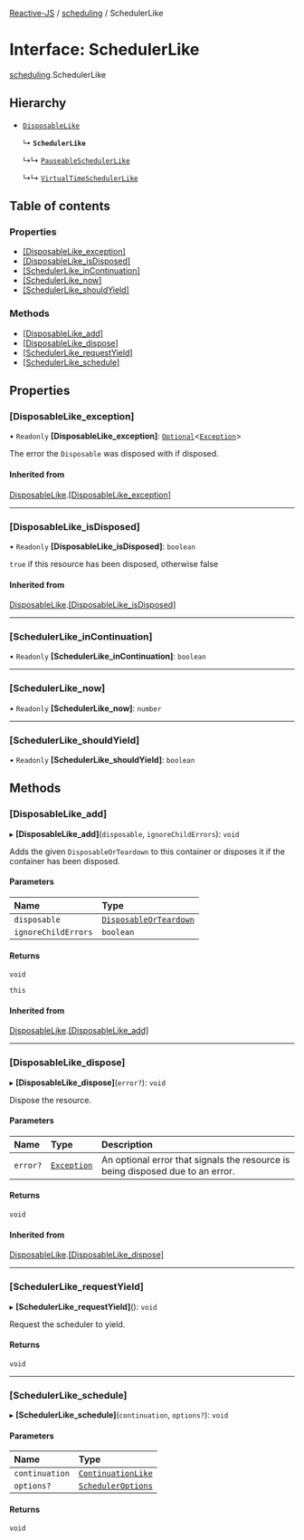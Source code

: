 [Reactive-JS](../README.md) / [scheduling](../modules/scheduling.md) / SchedulerLike

# Interface: SchedulerLike

[scheduling](../modules/scheduling.md).SchedulerLike

## Hierarchy

- [`DisposableLike`](util.DisposableLike.md)

  ↳ **`SchedulerLike`**

  ↳↳ [`PauseableSchedulerLike`](scheduling.PauseableSchedulerLike.md)

  ↳↳ [`VirtualTimeSchedulerLike`](scheduling.VirtualTimeSchedulerLike.md)

## Table of contents

### Properties

- [[DisposableLike\_exception]](scheduling.SchedulerLike.md#[disposablelike_exception])
- [[DisposableLike\_isDisposed]](scheduling.SchedulerLike.md#[disposablelike_isdisposed])
- [[SchedulerLike\_inContinuation]](scheduling.SchedulerLike.md#[schedulerlike_incontinuation])
- [[SchedulerLike\_now]](scheduling.SchedulerLike.md#[schedulerlike_now])
- [[SchedulerLike\_shouldYield]](scheduling.SchedulerLike.md#[schedulerlike_shouldyield])

### Methods

- [[DisposableLike\_add]](scheduling.SchedulerLike.md#[disposablelike_add])
- [[DisposableLike\_dispose]](scheduling.SchedulerLike.md#[disposablelike_dispose])
- [[SchedulerLike\_requestYield]](scheduling.SchedulerLike.md#[schedulerlike_requestyield])
- [[SchedulerLike\_schedule]](scheduling.SchedulerLike.md#[schedulerlike_schedule])

## Properties

### [DisposableLike\_exception]

• `Readonly` **[DisposableLike\_exception]**: [`Optional`](../modules/functions.md#optional)<[`Exception`](../modules/util.md#exception)\>

The error the `Disposable` was disposed with if disposed.

#### Inherited from

[DisposableLike](util.DisposableLike.md).[[DisposableLike_exception]](util.DisposableLike.md#[disposablelike_exception])

___

### [DisposableLike\_isDisposed]

• `Readonly` **[DisposableLike\_isDisposed]**: `boolean`

`true` if this resource has been disposed, otherwise false

#### Inherited from

[DisposableLike](util.DisposableLike.md).[[DisposableLike_isDisposed]](util.DisposableLike.md#[disposablelike_isdisposed])

___

### [SchedulerLike\_inContinuation]

• `Readonly` **[SchedulerLike\_inContinuation]**: `boolean`

___

### [SchedulerLike\_now]

• `Readonly` **[SchedulerLike\_now]**: `number`

___

### [SchedulerLike\_shouldYield]

• `Readonly` **[SchedulerLike\_shouldYield]**: `boolean`

## Methods

### [DisposableLike\_add]

▸ **[DisposableLike_add]**(`disposable`, `ignoreChildErrors`): `void`

Adds the given `DisposableOrTeardown` to this container or disposes it if the container has been disposed.

#### Parameters

| Name | Type |
| :------ | :------ |
| `disposable` | [`DisposableOrTeardown`](../modules/util.md#disposableorteardown) |
| `ignoreChildErrors` | `boolean` |

#### Returns

`void`

`this`

#### Inherited from

[DisposableLike](util.DisposableLike.md).[[DisposableLike_add]](util.DisposableLike.md#[disposablelike_add])

___

### [DisposableLike\_dispose]

▸ **[DisposableLike_dispose]**(`error?`): `void`

Dispose the resource.

#### Parameters

| Name | Type | Description |
| :------ | :------ | :------ |
| `error?` | [`Exception`](../modules/util.md#exception) | An optional error that signals the resource is being disposed due to an error. |

#### Returns

`void`

#### Inherited from

[DisposableLike](util.DisposableLike.md).[[DisposableLike_dispose]](util.DisposableLike.md#[disposablelike_dispose])

___

### [SchedulerLike\_requestYield]

▸ **[SchedulerLike_requestYield]**(): `void`

Request the scheduler to yield.

#### Returns

`void`

___

### [SchedulerLike\_schedule]

▸ **[SchedulerLike_schedule]**(`continuation`, `options?`): `void`

#### Parameters

| Name | Type |
| :------ | :------ |
| `continuation` | [`ContinuationLike`](scheduling.ContinuationLike.md) |
| `options?` | [`SchedulerOptions`](../modules/scheduling.md#scheduleroptions) |

#### Returns

`void`
